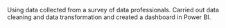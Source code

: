 Using data collected from a survey of data professionals. Carried out data cleaning and data transformation and created a dashboard in Power BI.
